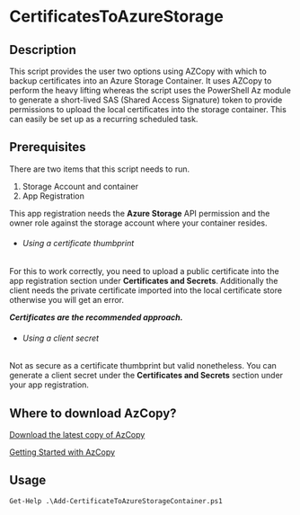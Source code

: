 # CertificatesToAzureStorage


## Description
This script provides the user two options using AZCopy with which to backup certificates into an Azure Storage Container. It uses AZCopy to perform the heavy lifting whereas the script uses the PowerShell Az module to generate a short-lived SAS (Shared Access Signature) token to provide permissions to upload the local certificates into the storage container. This can easily be set up as a recurring scheduled task. 

## Prerequisites
There are two items that this script needs to run. 
1. Storage Account and container
2. App Registration 

This app registration needs the **Azure Storage** API permission and the owner role against the storage account where your container resides.

* ###### Using a certificate thumbprint
For this to work correctly, you need to upload a public certificate into the app registration section under **Certificates and Secrets**. Additionally the client needs the private certificate imported into the local certificate store otherwise you will get an error. 

**_Certificates are the recommended approach._**

* ###### Using a client secret
Not as secure as a certificate thumbprint but valid nonetheless. You can generate a client secret under the **Certificates and Secrets** section under your app registration.

## Where to download AzCopy?
[Download the latest copy of AzCopy](https://aka.ms/downloadazcopy)

[Getting Started with AzCopy](https://azure.microsoft.com/en-us/documentation/articles/storage-use-azcopy/)

## Usage

```
Get-Help .\Add-CertificateToAzureStorageContainer.ps1
```
